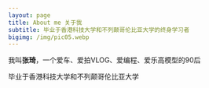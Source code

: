 ```yaml
---
layout: page
title: About me 关于我
subtitle: 毕业于香港科技大学和不列颠哥伦比亚大学的终身学习者
bigimg: /img/pic05.webp
---
```


我叫**张琦**，一个爱车、爱拍VLOG、爱编程、爱乐高模型的90后

毕业于香港科技大学和不列颠哥伦比亚大学
